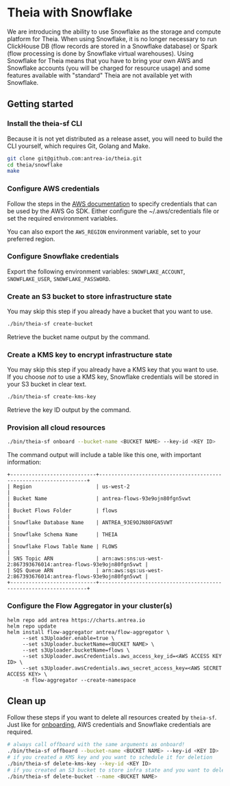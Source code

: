 # Theia with Snowflake

We are introducing the ability to use Snowflake as the storage and compute
platform for Theia. When using Snowflake, it is no longer necessary to run
ClickHouse DB (flow records are stored in a Snowflake database) or Spark (flow
processing is done by Snowflake virtual warehouses). Using Snowflake for Theia
means that you have to bring your own AWS and Snowflake accounts (you will be
charged for resource usage) and some features available with "standard" Theia
are not available yet with Snowflake.

## Getting started

### Install the theia-sf CLI

Because it is not yet distributed as a release asset, you will need to build the
CLI yourself, which requires Git, Golang and Make.

```bash
git clone git@github.com:antrea-io/theia.git
cd theia/snowflake
make
```

### Configure AWS credentials

Follow the steps in the [AWS
documentation](https://aws.github.io/aws-sdk-go-v2/docs/configuring-sdk/#specifying-credentials)
to specify credentials that can be used by the AWS Go SDK. Either configure the
~/.aws/credentials file or set the required environment variables.

You can also export the `AWS_REGION` environment variable, set to your preferred
region.

### Configure Snowflake credentials

Export the following environment variables: `SNOWFLAKE_ACCOUNT`,
`SNOWFLAKE_USER`, `SNOWFLAKE_PASSWORD`.

### Create an S3 bucket to store infrastructure state

You may skip this step if you already have a bucket that you want to use.

```bash
./bin/theia-sf create-bucket
```

Retrieve the bucket name output by the command.

### Create a KMS key to encrypt infrastructure state

You may skip this step if you already have a KMS key that you want to use. If
you choose *not* to use a KMS key, Snowflake credentials will be stored in your
S3 bucket in clear text.

```bash
./bin/theia-sf create-kms-key
```

Retrieve the key ID output by the command.

### Provision all cloud resources

```bash
./bin/theia-sf onboard --bucket-name <BUCKET NAME> --key-id <KEY ID>
```

The command output will include a table like this one, with important information:

```text
+----------------------------+------------------------------------------------------------------+
| Region                     | us-west-2                                                        |
| Bucket Name                | antrea-flows-93e9ojn80fgn5vwt                                    |
| Bucket Flows Folder        | flows                                                            |
| Snowflake Database Name    | ANTREA_93E9OJN80FGN5VWT                                          |
| Snowflake Schema Name      | THEIA                                                            |
| Snowflake Flows Table Name | FLOWS                                                            |
| SNS Topic ARN              | arn:aws:sns:us-west-2:867393676014:antrea-flows-93e9ojn80fgn5vwt |
| SQS Queue ARN              | arn:aws:sqs:us-west-2:867393676014:antrea-flows-93e9ojn80fgn5vwt |
+----------------------------+------------------------------------------------------------------+
```

### Configure the Flow Aggregator in your cluster(s)

```
helm repo add antrea https://charts.antrea.io
helm repo update
helm install flow-aggregator antrea/flow-aggregator \
     --set s3Uploader.enable=true \
     --set s3Uploader.bucketName=<BUCKET NAME> \
     --set s3Uploader.bucketName=flows \
     --set s3Uploader.awsCredentials.aws_access_key_id=<AWS ACCESS KEY ID> \
     --set s3Uploader.awsCredentials.aws_secret_access_key=<AWS SECRET ACCESS KEY> \
     -n flow-aggregator --create-namespace
```

## Clean up

Follow these steps if you want to delete all resources created by
`theia-sf`. Just like for [onboarding](#getting-started), AWS credentials and
Snowflake credentials are required.

```bash
# always call offboard with the same arguments as onboard!
./bin/theia-sf offboard --bucket-name <BUCKET NAME> --key-id <KEY ID>
# if you created a KMS key and you want to schedule it for deletion
./bin/theia-sf delete-kms-key --key-id <KEY ID>
# if you created an S3 bucket to store infra state and you want to delete it
./bin/theia-sf delete-bucket --name <BUCKET NAME>
```
